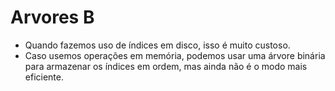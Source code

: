# Arvores B

- Quando fazemos uso de índices em disco, isso é muito custoso.
- Caso usemos operações em memória, podemos usar uma árvore binária para armazenar os índices em ordem, mas ainda não é o modo mais eficiente.
